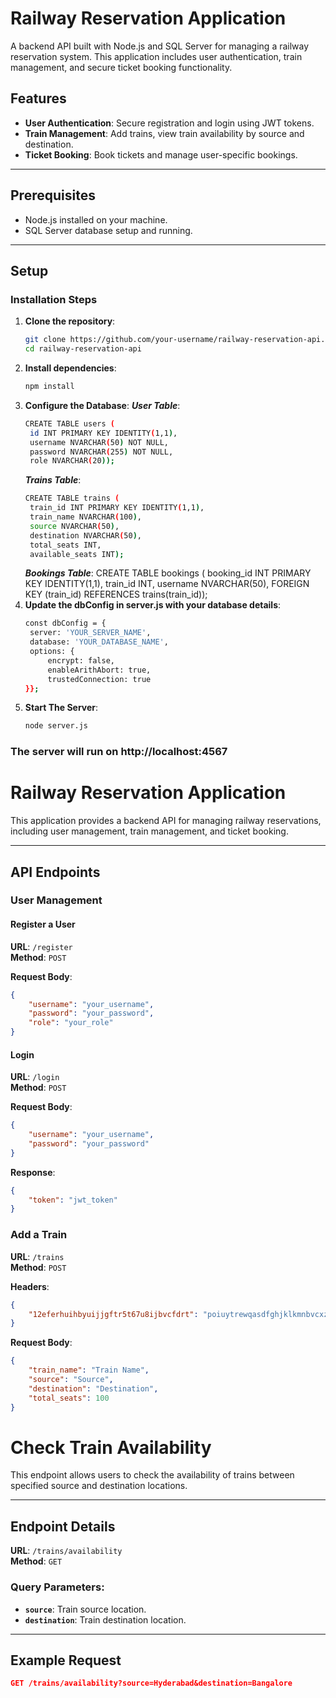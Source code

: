 # Railway Reservation Application

A backend API built with Node.js and SQL Server for managing a railway reservation system. This application includes user authentication, train management, and secure ticket booking functionality.

## Features

- **User Authentication**: Secure registration and login using JWT tokens.
- **Train Management**: Add trains, view train availability by source and destination.
- **Ticket Booking**: Book tickets and manage user-specific bookings.

---

## Prerequisites

- Node.js installed on your machine.
- SQL Server database setup and running.

---

## Setup

### Installation Steps

1. **Clone the repository**:
   ```bash
   git clone https://github.com/your-username/railway-reservation-api.git
   cd railway-reservation-api
2. **Install dependencies**:
   ```bash
   npm install
3. **Configure the Database**:
   ***User Table***:
   ```bash
   CREATE TABLE users (
    id INT PRIMARY KEY IDENTITY(1,1),
    username NVARCHAR(50) NOT NULL,
    password NVARCHAR(255) NOT NULL,
    role NVARCHAR(20));
   ```
   ***Trains Table***:
   ```bash
   CREATE TABLE trains (
    train_id INT PRIMARY KEY IDENTITY(1,1),
    train_name NVARCHAR(100),
    source NVARCHAR(50),
    destination NVARCHAR(50),
    total_seats INT,
    available_seats INT);
   ```
   ***Bookings Table***:
   CREATE TABLE bookings (
    booking_id INT PRIMARY KEY IDENTITY(1,1),
    train_id INT,
    username NVARCHAR(50),
    FOREIGN KEY (train_id) REFERENCES trains(train_id));
4. **Update the dbConfig in server.js with your database details**:
   ```bash
   const dbConfig = {
    server: 'YOUR_SERVER_NAME',
    database: 'YOUR_DATABASE_NAME',
    options: {
        encrypt: false,
        enableArithAbort: true,
        trustedConnection: true
   }};
   ```
5. **Start The Server**:
   ```bash
   node server.js

### The server will run on http://localhost:4567

# Railway Reservation Application

This application provides a backend API for managing railway reservations, including user management, train management, and ticket booking.

---

## API Endpoints

### User Management

#### Register a User

**URL**: `/register`  
**Method**: `POST`  

**Request Body**:  
```json
{
    "username": "your_username",
    "password": "your_password",
    "role": "your_role"
}
```
#### Login

**URL**: `/login`  
**Method**: `POST`  

**Request Body**:  
```json
{
    "username": "your_username",
    "password": "your_password"
}
```
**Response**:
```json
{
    "token": "jwt_token"
}
```
### Add a Train

**URL**: `/trains`  
**Method**: `POST`  

**Headers**:  
```json
{
    "12eferhuihbyuijjgftr5t67u8ijbvcfdrt": "poiuytrewqasdfghjklkmnbvcxzaqwertgvcxsertyuikmnb"
}
```
**Request Body**:
```json
{
    "train_name": "Train Name",
    "source": "Source",
    "destination": "Destination",
    "total_seats": 100
}
```
# Check Train Availability

This endpoint allows users to check the availability of trains between specified source and destination locations.

---

## Endpoint Details

**URL**: `/trains/availability`  
**Method**: `GET`  

### Query Parameters:

- **`source`**: Train source location.  
- **`destination`**: Train destination location.  

---

## Example Request

```json
GET /trains/availability?source=Hyderabad&destination=Bangalore
```



   
